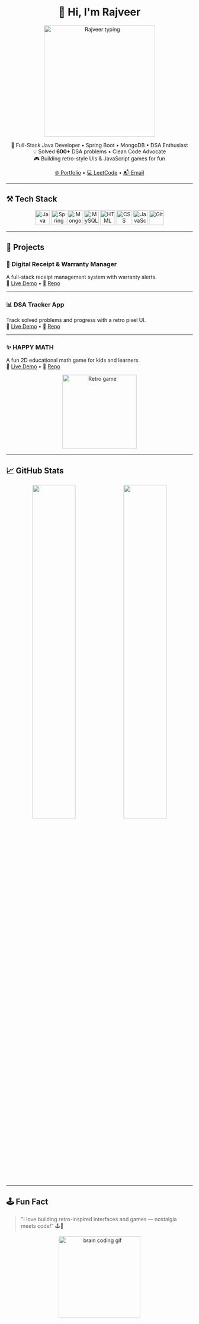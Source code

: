 <h1 align="center">👋 Hi, I'm Rajveer</h1>

<p align="center">
  <img src="https://media.giphy.com/media/3oriO0OEd9QIDdllqo/giphy.gif" width="300" alt="Rajveer typing" />
</p>

<p align="center">
  🚀 Full-Stack Java Developer • Spring Boot • MongoDB • DSA Enthusiast <br/>
  💡 Solved <strong>600+</strong> DSA problems • Clean Code Advocate <br/>
  🎮 Building retro-style UIs & JavaScript games for fun
</p>

<p align="center">
  <a href="https://extraordinary-gingersnap-290c20.netlify.app/">🌐 Portfolio</a> • 
  <a href="https://leetcode.com/u/rajveer831908/">💻 LeetCode</a> • 
  <a href="mailto:rajveersengar03@gmail.com">📬 Email</a>
</p>

---

## ⚒️ Tech Stack

<p align="center">
  <img src="https://cdn.jsdelivr.net/gh/devicons/devicon/icons/java/java-original.svg" height="40" alt="Java"/>
  <img src="https://cdn.jsdelivr.net/gh/devicons/devicon/icons/spring/spring-original.svg" height="40" alt="Spring Boot"/>
  <img src="https://cdn.jsdelivr.net/gh/devicons/devicon/icons/mongodb/mongodb-original.svg" height="40" alt="MongoDB"/>
  <img src="https://cdn.jsdelivr.net/gh/devicons/devicon/icons/mysql/mysql-original.svg" height="40" alt="MySQL"/>
  <img src="https://cdn.jsdelivr.net/gh/devicons/devicon/icons/html5/html5-original.svg" height="40" alt="HTML"/>
  <img src="https://cdn.jsdelivr.net/gh/devicons/devicon/icons/css3/css3-original.svg" height="40" alt="CSS"/>
  <img src="https://cdn.jsdelivr.net/gh/devicons/devicon/icons/javascript/javascript-original.svg" height="40" alt="JavaScript"/>
  <img src="https://cdn.jsdelivr.net/gh/devicons/devicon/icons/git/git-original.svg" height="40" alt="Git"/>
</p>

---

## 🧩 Projects

### 🎫 Digital Receipt & Warranty Manager  
A full-stack receipt management system with warranty alerts.  
🔗 [Live Demo](https://scintillating-pony-d7164c.netlify.app/) • 📂 [Repo](https://github.com/Geek-Rajveer/receipt-manager)

---

### 📊 DSA Tracker App  
Track solved problems and progress with a retro pixel UI.  
🔗 [Live Demo](https://scintillating-babka-3379e4.netlify.app/) • 📂 [Repo](https://github.com/Geek-Rajveer/dsatracker)

---

### ✨ HAPPY MATH  
A fun 2D educational math game for kids and learners.  
🔗 [Live Demo](https://leafy-bunny-c7fb70.netlify.app/) • 📂 [Repo](https://github.com/Geek-Rajveer/Happy-Math)

<p align="center">
  <img src="https://media.giphy.com/media/WFZvB7VIXBgiz3oDXE/giphy.gif" width="200" alt="Retro game" />
</p>

---

## 📈 GitHub Stats

<p align="center">
  <img src="https://github-readme-stats.vercel.app/api?username=Geek-Rajveer&show_icons=true&theme=gruvbox" width="48%" />
  <img src="https://github-readme-stats.vercel.app/api/top-langs/?username=Geek-Rajveer&layout=compact&theme=gruvbox" width="48%" />
</p>

---

## 🕹️ Fun Fact

> "I love building retro-inspired interfaces and games — nostalgia meets code!" 🕹️💾

<p align="center">
  <img src="https://media.giphy.com/media/f3iwJFOVOwuy7K6FFw/giphy.gif" width="220" alt="brain coding gif" />
</p>
